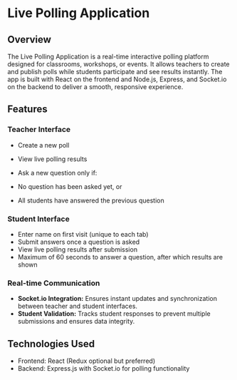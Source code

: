 # Live Polling Application

## Overview

The Live Polling Application is a real-time interactive polling platform designed for classrooms, workshops, or events. It allows teachers to create and publish polls while students participate and see results instantly. The app is built with React on the frontend and Node.js, Express, and Socket.io on the backend to deliver a smooth, responsive experience.

## Features

### Teacher Interface
- Create a new poll
- View live polling results
- Ask a new question only if:


- No question has been asked yet, or
- All students have answered the previous question


### Student Interface

- Enter name on first visit (unique to each tab)
- Submit answers once a question is asked
- View live polling results after submission
- Maximum of 60 seconds to answer a question, after which results are shown


### Real-time Communication
- **Socket.io Integration:** Ensures instant updates and synchronization between teacher and student interfaces.
- **Student Validation:** Tracks student responses to prevent multiple submissions and ensures data integrity.

## Technologies Used
- Frontend: React (Redux optional but preferred)
- Backend: Express.js with Socket.io for polling functionality